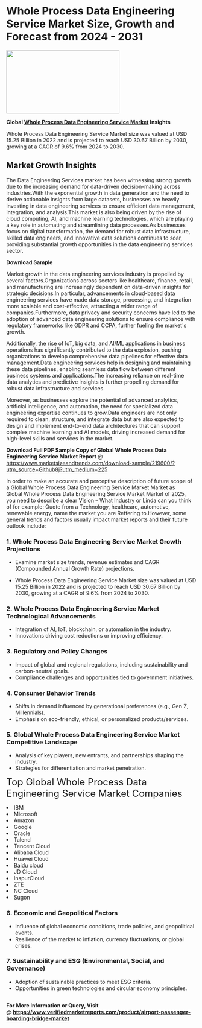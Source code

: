 <H1>Whole Process Data Engineering Service Market Size, Growth and Forecast from 2024 - 2031</H1><img class="aligncenter size-medium wp-image-584254" src="https://thirdeyenews.in/wp-content/uploads/2024/09/Global-Market-Research-300x168.jpeg" alt="" width="300" height="168" /><p><strong>Global&nbsp;<a href="https://www.marketsizeandtrends.com/download-sample/219600/?utm_source=Github8j?utm_medium=225">Whole Process Data Engineering Service Market</a> Insights</strong></p><p>Whole Process Data Engineering Service Market size was valued at USD 15.25 Billion in 2022 and is projected to reach USD 30.67 Billion by 2030, growing at a CAGR of 9.6% from 2024 to 2030.</p><p><h2>Market Growth Insights</h2> <p>The Data Engineering Services market has been witnessing strong growth due to the increasing demand for data-driven decision-making across industries.With the exponential growth in data generation and the need to derive actionable insights from large datasets, businesses are heavily investing in data engineering services to ensure efficient data management, integration, and analysis.This market is also being driven by the rise of cloud computing, AI, and machine learning technologies, which are playing a key role in automating and streamlining data processes.As businesses focus on digital transformation, the demand for robust data infrastructure, skilled data engineers, and innovative data solutions continues to soar, providing substantial growth opportunities in the data engineering services sector.</p> <p><strong>Download Sample</strong></p> <p>Market growth in the data engineering services industry is propelled by several factors.Organizations across sectors like healthcare, finance, retail, and manufacturing are increasingly dependent on data-driven insights for strategic decisions.In particular, advancements in cloud-based data engineering services have made data storage, processing, and integration more scalable and cost-effective, attracting a wider range of companies.Furthermore, data privacy and security concerns have led to the adoption of advanced data engineering solutions to ensure compliance with regulatory frameworks like GDPR and CCPA, further fueling the market's growth.</p> <p>Additionally, the rise of IoT, big data, and AI/ML applications in business operations has significantly contributed to the data explosion, pushing organizations to develop comprehensive data pipelines for effective data management.Data engineering services help in designing and maintaining these data pipelines, enabling seamless data flow between different business systems and applications.The increasing reliance on real-time data analytics and predictive insights is further propelling demand for robust data infrastructure and services.</p> <p>Moreover, as businesses explore the potential of advanced analytics, artificial intelligence, and automation, the need for specialized data engineering expertise continues to grow.Data engineers are not only required to clean, structure, and integrate data but are also expected to design and implement end-to-end data architectures that can support complex machine learning and AI models, driving increased demand for high-level skills and services in the market.</p> <p><span class=""><strong>Download Full PDF Sample Copy of Global Whole Process Data Engineering Service Market Report</strong> @ <a href="https://www.marketsizeandtrends.com/download-sample/219600/?utm_source=Github8j?utm_medium=225" target="_blank">https://www.marketsizeandtrends.com/download-sample/219600/?utm_source=Github8j?utm_medium=225</a></span></p><p>In order to make an accurate and perceptive description of future scope of a Global&nbsp;Whole Process Data Engineering Service Market Market as Global&nbsp;Whole Process Data Engineering Service Market Market of 2025, you need to describe a clear Vision &ndash; What Industry or Linda can you think of for example: Quote from a Technology, healthcare, automotive, renewable energy, name the market you are Reffering to.However, some general trends and factors usually impact market reports and their future outlook include:</p><h3>1.&nbsp;<strong>Whole Process Data Engineering Service Market Growth Projections</strong></h3><ul><li>Examine market size trends, revenue estimates and CAGR (Compounded Annual Growth Rate) projections.</li><li><p>Whole Process Data Engineering Service Market size was valued at USD 15.25 Billion in 2022 and is projected to reach USD 30.67 Billion by 2030, growing at a CAGR of 9.6% from 2024 to 2030.</p></li></ul><h3>2.&nbsp;<strong>Whole Process Data Engineering Service Market Technological Advancements</strong></h3><ul><li>Integration of AI, IoT, blockchain, or automation in the industry.</li><li>Innovations driving cost reductions or improving efficiency.</li></ul><h3>3.&nbsp;<strong>Regulatory and Policy Changes</strong></h3><ul><li>Impact of global and regional regulations, including sustainability and carbon-neutral goals.</li><li>Compliance challenges and opportunities tied to government initiatives.</li></ul><h3>4.&nbsp;<strong>Consumer Behavior Trends</strong></h3><ul><li>Shifts in demand influenced by generational preferences (e.g., Gen Z, Millennials).</li><li>Emphasis on eco-friendly, ethical, or personalized products/services.</li></ul><h3>5.&nbsp;<strong>Global Whole Process Data Engineering Service Market Competitive Landscape</strong></h3><ul><li>Analysis of key players, new entrants, and partnerships shaping the industry.</li><li>Strategies for differentiation and market penetration.</li></ul><p data-pm-slice="1 1 []"><span style="color: inherit; font-family: inherit; font-size: 25px;">Top Global Whole Process Data Engineering Service Market Companies</span></p><div class="" data-test-id=""><p><li>IBM</li><li> Microsoft</li><li> Amazon</li><li> Google</li><li> Oracle</li><li> Talend</li><li> Tencent Cloud</li><li> Alibaba Cloud</li><li> Huawei Cloud</li><li> Baidu cloud</li><li> JD Cloud</li><li> InspurCloud</li><li> ZTE</li><li> NC Cloud</li><li> Sugon</li></p></div><h3>6.&nbsp;<strong>Economic and Geopolitical Factors</strong></h3><ul><li>Influence of global economic conditions, trade policies, and geopolitical events.</li><li>Resilience of the market to inflation, currency fluctuations, or global crises.</li></ul><h3>7.&nbsp;<strong>Sustainability and ESG (Environmental, Social, and Governance)</strong></h3><ul><li>Adoption of sustainable practices to meet ESG criteria.</li><li>Opportunities in green technologies and circular economy principles.</li></ul><h2><strong style="font-size: 14px;">For More Information or Query, Visit @&nbsp;</strong><a style="background-color: #ffffff; font-size: 14px;" href="https://www.marketsizeandtrends.com/report/whole-process-data-engineering-service-market/" target="_blank">https://www.verifiedmarketreports.com/product/airport-passenger-boarding-bridge-market</a></h2>